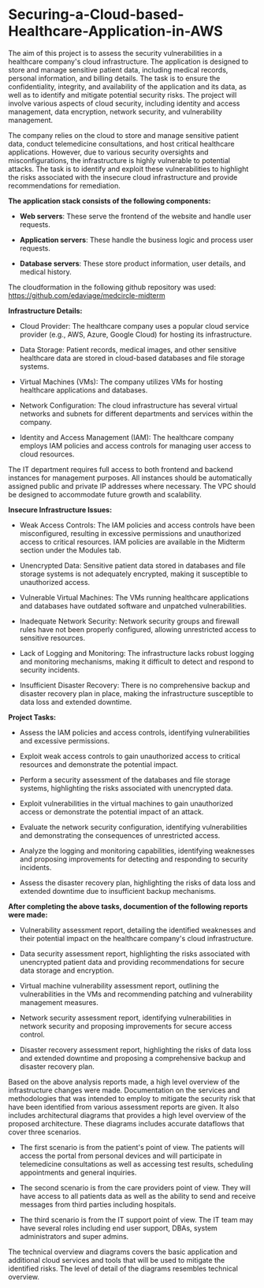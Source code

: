 # Securing-a-Cloud-based-Healthcare-Application-in-AWS

The aim of this project is to assess the security vulnerabilities in a healthcare company's cloud infrastructure. The application is designed to store and manage sensitive patient data, including medical records, personal information, and billing details. The task is to ensure the confidentiality, integrity, and availability of the application and its data, as well as to identify and mitigate potential security risks. The project will involve various aspects of cloud security, including identity and access management, data encryption, network security, and vulnerability management.

The company relies on the cloud to store and manage sensitive patient data, conduct telemedicine consultations, and host critical healthcare applications. However, due to various security oversights and misconfigurations, the infrastructure is highly vulnerable to potential attacks. The task is to identify and exploit these vulnerabilities to highlight the risks associated with the insecure cloud infrastructure and provide recommendations for remediation. 



**The application stack consists of the following components:**


 - **Web servers**: These serve the frontend of the website and handle user requests.
 
 - **Application servers**: These handle the business logic and process user requests.
 
 - **Database servers**: These store product information, user details, and medical history.


The cloudformation in the following github repository was used: https://github.com/edaviage/medcircle-midterm


**Infrastructure Details:**


 - Cloud Provider: The healthcare company uses a popular cloud service provider (e.g., AWS, Azure, Google Cloud) for hosting its infrastructure.
 
 - Data Storage: Patient records, medical images, and other sensitive healthcare data are stored in cloud-based databases and file storage systems.
 
 - Virtual Machines (VMs): The company utilizes VMs for hosting healthcare applications and databases.
 
 - Network Configuration: The cloud infrastructure has several virtual networks and subnets for different departments and services within the company.
 
 - Identity and Access Management (IAM): The healthcare company employs IAM policies and access controls for managing user access to cloud resources.

The IT department requires full access to both frontend and backend instances for management purposes. All instances should be automatically assigned public and private IP addresses where necessary. The VPC should be designed to accommodate future growth and scalability.



**Insecure Infrastructure Issues:**


 - Weak Access Controls: The IAM policies and access controls have been misconfigured, resulting in excessive permissions and unauthorized access to critical resources. IAM policies are available in the Midterm section under the Modules tab.
 
 - Unencrypted Data: Sensitive patient data stored in databases and file storage systems is not adequately encrypted, making it susceptible to unauthorized access.
 
 - Vulnerable Virtual Machines: The VMs running healthcare applications and databases have outdated software and unpatched vulnerabilities.
 
 - Inadequate Network Security: Network security groups and firewall rules have not been properly configured, allowing unrestricted access to sensitive resources.
 
 - Lack of Logging and Monitoring: The infrastructure lacks robust logging and monitoring mechanisms, making it difficult to detect and respond to security incidents.
 
 - Insufficient Disaster Recovery: There is no comprehensive backup and disaster recovery plan in place, making the infrastructure susceptible to data loss and extended downtime.
 


**Project Tasks:** 


 - Assess the IAM policies and access controls, identifying vulnerabilities and excessive permissions.
 
 - Exploit weak access controls to gain unauthorized access to critical resources and demonstrate the potential impact.
 
 - Perform a security assessment of the databases and file storage systems, highlighting the risks associated with unencrypted data.
 
 - Exploit vulnerabilities in the virtual machines to gain unauthorized access or demonstrate the potential impact of an attack.
 
 - Evaluate the network security configuration, identifying vulnerabilities and demonstrating the consequences of unrestricted access.
 
 - Analyze the logging and monitoring capabilities, identifying weaknesses and proposing improvements for detecting and responding to security incidents.
 
 - Assess the disaster recovery plan, highlighting the risks of data loss and extended downtime due to insufficient backup mechanisms.



**After completing the above tasks, documention of the following reports were made:**


 - Vulnerability assessment report, detailing the identified weaknesses and their potential impact on the healthcare company's cloud infrastructure.
 
 - Data security assessment report, highlighting the risks associated with unencrypted patient data and providing recommendations for secure data storage and encryption.
 
 - Virtual machine vulnerability assessment report, outlining the vulnerabilities in the VMs and recommending patching and vulnerability management measures.
 
 - Network security assessment report, identifying vulnerabilities in network security and proposing improvements for secure access control.
 
 - Disaster recovery assessment report, highlighting the risks of data loss and extended downtime and proposing a comprehensive backup and disaster recovery plan.



Based on the above analysis reports made, a high level overview of the infrastructure changes were made. Documentation on the services and methodologies that was intended to employ to mitigate the security risk that have been identified from various assessment reports are given. It also includes architectural diagrams that provides a high level overview of the proposed architecture. These diagrams includes accurate dataflows that cover three scenarios. 

 - The first scenario is from the patient's point of view. The patients will access the portal from personal devices and will participate in telemedicine consultations as well as accessing test results, scheduling appointments and general inquiries.
 
 - The second scenario is from the care providers point of view. They will have access to all patients data as well as the ability to send and receive messages from third parties including hospitals.
 
 - The third scenario is from the IT support point of view. The IT team may have several roles including end user support, DBAs, system administrators and super admins.

The technical overview and diagrams covers the basic application and additional cloud services and tools that will be used to mitigate the identified risks. The level of detail of the diagrams resembles technical overview.
